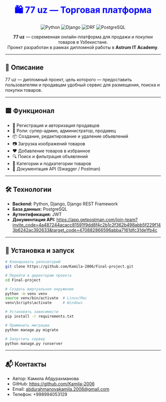 <h1 align="center" style="color:blue;">
  🛍️ 77 uz — Торговая платформа
</h1>

<p align="center">
  <img src="https://img.shields.io/badge/Python-3.12-blue" alt="Python">
  <img src="https://img.shields.io/badge/Django-5.2-blue" alt="Django">
  <img src="https://img.shields.io/badge/DRF-3.16-blue" alt="DRF">
  <img src="https://img.shields.io/badge/PostgreSQL-15-blue" alt="PostgreSQL">
</p>

<p align="center">
  <b>77 uz</b> — современная онлайн-платформа для продажи и покупки товаров в Узбекистане.<br>
  Проект разработан в рамках дипломной работы в <b>Astrum IT Academy</b>.
</p>

---

## 📘 Описание
77 uz — дипломный проект, цель которого — предоставить пользователям и продавцам удобный сервис для размещения, поиска и покупки товаров.

---

## 🟦 Функционал
- 👤 Регистрация и авторизация продавцов
- 👑 Роли: супер-админ, администратор, продавец
- 📦 Создание, редактирование и удаление объявлений
- 📷 Загрузка изображений товаров
- ❤️ Добавление товаров в избранное
- 🔍 Поиск и фильтрация объявлений
- 📂 Категории и подкатегории товаров
- 📜 Документация API (Swagger / Postman)

---

## 🛠️ Технологии
- **Backend:** Python, Django, Django REST Framework
- **База данных:** PostgreSQL
- **Аутентификация:** JWT
- **Документация API:** https://app.getpostman.com/join-team?invite_code=4a487244acacc81591f9dd8f4c2b1c2f362b498abb5f229f143b6242ac392633&target_code=470882866596abba7161dfc31de1fb4c

---

## 🚀 Установка и запуск
```bash
# Клонировать репозиторий
git clone https://github.com/Kamila-2006/Final-project.git

# Перейти в директорию проекта
cd Final-project

# Создать виртуальное окружение
python -m venv venv
source venv/bin/activate  # Linux/Mac
venv\Scripts\activate     # Windows

# Установить зависимости
pip install -r requirements.txt

# Применить миграции
python manage.py migrate

# Запустить сервер
python manage.py runserver

```

---

## 📬 Контакты
- Автор: Камила Абдурахманова  
- GitHub: https://github.com/Kamila-2006
- Email: abdurahmanovakamila.2006@gmail.com
- Телефон: +998994053129
